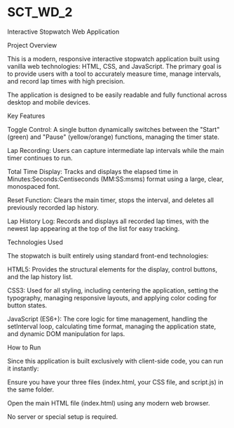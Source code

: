 # SCT_WD_2
Interactive Stopwatch Web Application

Project Overview

This is a modern, responsive interactive stopwatch application built using vanilla web technologies: HTML, CSS, and JavaScript. The primary goal is to provide users with a tool to accurately measure time, manage intervals, and record lap times with high precision.

The application is designed to be easily readable and fully functional across desktop and mobile devices.

Key Features

Toggle Control: A single button dynamically switches between the "Start" (green) and "Pause" (yellow/orange) functions, managing the timer state.

Lap Recording: Users can capture intermediate lap intervals while the main timer continues to run.

Total Time Display: Tracks and displays the elapsed time in Minutes:Seconds:Centiseconds (MM:SS:msms) format using a large, clear, monospaced font.

Reset Function: Clears the main timer, stops the interval, and deletes all previously recorded lap history.

Lap History Log: Records and displays all recorded lap times, with the newest lap appearing at the top of the list for easy tracking.

Technologies Used

The stopwatch is built entirely using standard front-end technologies:

HTML5: Provides the structural elements for the display, control buttons, and the lap history list.

CSS3: Used for all styling, including centering the application, setting the typography, managing responsive layouts, and applying color coding for button states.

JavaScript (ES6+): The core logic for time management, handling the setInterval loop, calculating time format, managing the application state, and dynamic DOM manipulation for laps.

How to Run

Since this application is built exclusively with client-side code, you can run it instantly:

Ensure you have your three files (index.html, your CSS file, and script.js) in the same folder.

Open the main HTML file (index.html) using any modern web browser.

No server or special setup is required.